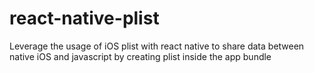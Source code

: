 # react-native-plist
Leverage the usage of iOS plist with react native to share data between native iOS and javascript by creating plist inside the app bundle
